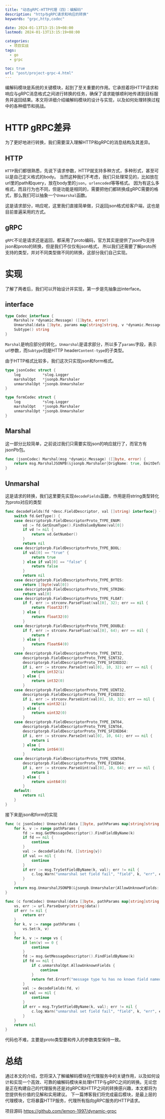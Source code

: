 ```yaml
---
title: "动态gRPC-HTTP代理（四）：编解码"
description: "http与gRPC请求和响应的转换"
keywords: "grpc,http,codec"

date: 2024-01-13T13:15:19+08:00
lastmod: 2024-01-13T13:15:19+08:00

categories:
  - 项目实战
tags:
  - go
  - grpc

toc: true
url: "post/project-grpc-4.html"
---
```


编解码模块是系统的关键模块，起到了至关重要的作用。它承担着将HTTP请求和响应与gRPC消息格式之间进行转换的任务，确保了请求能够顺利地传递到目标服务并返回结果。本文将详细介绍编解码模块的设计与实现，以及如何处理转换过程中的各种细节和挑战。

<!--more-->

# HTTP gRPC差异
为了更好地进行转换，我们需要深入理解HTTP和gRPC的消息结构及其差异。

## HTTP
`HTTP`我们都很熟悉，先说下请求参数，HTTP就支持多种方式，多种形式，甚至可以是自己定义格式的body。
当然这种我们不考虑，我们只处理常见的，比如放在url里的path和query，放在body里的`json`，`urlencoded`等等格式。
因为有这么多格式，而且行为也不同，但是功能是相同的，需要把他们都转换成gRPC需要的格式，那么我们可以抽象一个`Unmarshal`函数。

这是请求部分，响应呢，这里我们直接简单做，只返回json格式给客户端，这也是目前普遍采用的方式。

## gRPC
`gRPC`不论是请求还是返回，都采用了proto编码，官方其实是提供了jsonPb支持json和proto的转换，但是我们不仅仅有json格式，
所以我们还需要了解proto所支持的类型，并对不同类型做不同的转换，这部分我们自己实现。

# 实现
了解了两者后，我们可以开始设计并实现，第一步是先抽象出interface。
## interface

```go
type Codec interface {
	Marshal(v *dynamic.Message) ([]byte, error)
	Unmarshal(data []byte, params map[string]string, v *dynamic.Message) error
	Subtype() string
}
```

`Marshal`是响应部分的转化，`Unmarshal`是请求部分，所以多了`params`字段，表示url参数，而`Subtype`则是HTTP header`Content-type`的子类型。

由于HTTP格式比较多，我们这次只实现json和form格式。
```go
type jsonCodec struct {
    log          *slog.Logger
    marshalOpt   *jsonpb.Marshaler
    unmarshalOpt *jsonpb.Unmarshaler
}

type formCodec struct {
    log          *slog.Logger
    marshalOpt   *jsonpb.Marshaler
    unmarshalOpt *jsonpb.Unmarshaler
}
```

## Marshal
这一部分比较简单，之前说过我们只需要实现json的响应就行了，而官方有jsonPb包。
```go
func (jsonCodec) Marshal(msg *dynamic.Message) ([]byte, error) {
	return msg.MarshalJSONPB(&jsonpb.Marshaler{OrigName: true, EmitDefaults: true})
}
```

## Unmarshal
这是请求的转换，我们这里要先实现`decodeFields`函数，作用是将string类型转化为proto对应的类型
```go
func decodeFields(fd *desc.FieldDescriptor, val []string) interface{} {
	switch fd.GetType() {
	case descriptorpb.FieldDescriptorProto_TYPE_ENUM:
		vd := fd.GetEnumType().FindValueByName(val[0])
		if vd != nil {
			return vd.GetNumber()
		}
		return nil
	case descriptorpb.FieldDescriptorProto_TYPE_BOOL:
		if val[0] == "true" {
			return true
		} else if val[0] == "false" {
			return false
		}
		return nil
	case descriptorpb.FieldDescriptorProto_TYPE_BYTES:
		return []byte(val[0])
	case descriptorpb.FieldDescriptorProto_TYPE_STRING:
		return val[0]
	case descriptorpb.FieldDescriptorProto_TYPE_FLOAT:
		if f, err := strconv.ParseFloat(val[0], 32); err == nil {
			return float32(f)
		} else {
			return float32(0)
		}
	case descriptorpb.FieldDescriptorProto_TYPE_DOUBLE:
		if f, err := strconv.ParseFloat(val[0], 64); err == nil {
			return f
		} else {
			return float64(0)
		}
	case descriptorpb.FieldDescriptorProto_TYPE_INT32,
		descriptorpb.FieldDescriptorProto_TYPE_SINT32,
		descriptorpb.FieldDescriptorProto_TYPE_SFIXED32:
		if i, err := strconv.ParseInt(val[0], 10, 32); err == nil {
			return int32(i)
		} else {
			return int32(0)
		}
	case descriptorpb.FieldDescriptorProto_TYPE_UINT32,
		descriptorpb.FieldDescriptorProto_TYPE_FIXED32:
		if i, err := strconv.ParseUint(val[0], 10, 32); err == nil {
			return uint32(i)
		} else {
			return uint32(0)
		}
	case descriptorpb.FieldDescriptorProto_TYPE_INT64,
		descriptorpb.FieldDescriptorProto_TYPE_SINT64,
		descriptorpb.FieldDescriptorProto_TYPE_SFIXED64:
		if i, err := strconv.ParseInt(val[0], 10, 64); err == nil {
			return i
		} else {
			return int64(0)
		}
	case descriptorpb.FieldDescriptorProto_TYPE_UINT64,
		descriptorpb.FieldDescriptorProto_TYPE_FIXED64:
		if i, err := strconv.ParseUint(val[0], 10, 64); err == nil {
			return i
		} else {
			return uint64(0)
		}
	default:
		return nil
	}
}
```
接下来是json和form的实现
```go
func (c jsonCodec) Unmarshal(data []byte, pathParams map[string]string, msg *dynamic.Message) error {
	for k, v := range pathParams {
		fd := msg.GetMessageDescriptor().FindFieldByName(k)
		if fd == nil {
			continue
		}
		val := decodeFields(fd, []string{v})
		if val == nil {
			continue
		}
		if err := msg.TrySetFieldByName(k, val); err != nil {
			c.log.Warn("unmarshal set field fail", "field", k, "err", err)
		}
	}
	return msg.UnmarshalJSONPB(&jsonpb.Unmarshaler{AllowUnknownFields: true}, data)
}
```

```go
func (c formCodec) Unmarshal(data []byte, pathParams map[string]string, msg *dynamic.Message) error {
	vs, err := url.ParseQuery(string(data))
	if err != nil {
		return err
	}
	for k, v := range pathParams {
		vs.Set(k, v)
	}
	for k, v := range vs {
		if len(v) == 0 {
			continue
		}
		fd := msg.GetMessageDescriptor().FindFieldByName(k)
		if fd == nil {
			if c.unmarshalOpt.AllowUnknownFields {
				continue
			}
			return fmt.Errorf("message type %s has no known field named %s", msg.GetMessageDescriptor().GetFullyQualifiedName(), k)
		}
		val := decodeFields(fd, v)
		if val == nil {
			continue
		}
		if err = msg.TrySetFieldByName(k, val); err != nil {
			c.log.Warn("unmarshal set field fail", "field", k, "err", err)
		}
	}
	return nil
}
```
代码也不难，主要是proto类型要和传入的参数类型保持一致。

# 总结

通过本文的介绍，您将深入了解编解码模块在代理服务中的关键作用，以及如何设计和实现一个高效、可靠的编解码模块来处理HTTP与gRPC之间的转换。无论您是正在构建自己的代理服务还是对gRPC和HTTP之间的转换感兴趣，本文都将为您提供有价值的见解和实用建议。
下一篇博客我们将完成最后模块，是最上层的代理模块，它将暴露HTTP服务，代理所有指向gRPC服务的HTTP请求。

项目源码 https://github.com/lemon-1997/dynamic-grpc